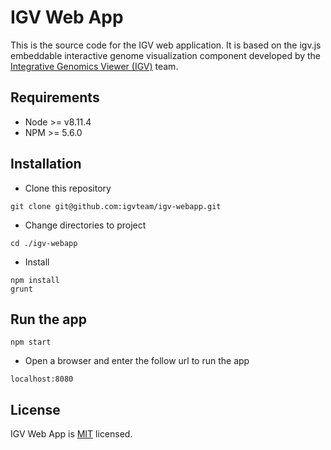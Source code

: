 # IGV Web App

This is the source code for the IGV web application. 
It is based on the igv.js embeddable interactive genome visualization
component developed by the [Integrative Genomics Viewer (IGV)](https://igv.org) team.

## Requirements
- Node >= v8.11.4
- NPM >= 5.6.0

## Installation
* Clone this repository
````
git clone git@github.com:igvteam/igv-webapp.git
````
* Change directories to project
````
cd ./igv-webapp
````
* Install
````
npm install
grunt
````
## Run the app
````
npm start
````
* Open a browser and enter the follow url to run the app
````
localhost:8080
````

## License
IGV Web App is [MIT](/LICENSE) licensed.


